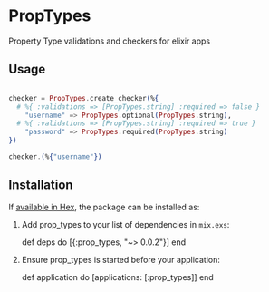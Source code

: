 # PropTypes

Property Type validations and checkers for elixir apps

## Usage

```elixir

checker = PropTypes.create_checker(%{
  # %{ :validations => [PropTypes.string] :required => false }
	"username" => PropTypes.optional(PropTypes.string),
  # %{ :validations => [PropTypes.string] :required => true }
	"password" => PropTypes.required(PropTypes.string)
})

checker.(%{"username"})

```

## Installation

If [available in Hex](https://hex.pm/docs/publish), the package can be installed as:

  1. Add prop_types to your list of dependencies in `mix.exs`:

        def deps do
          [{:prop_types, "~> 0.0.2"}]
        end

  2. Ensure prop_types is started before your application:

        def application do
          [applications: [:prop_types]]
        end
